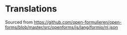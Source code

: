 # Translations

Sourced from <https://github.com/open-formulieren/open-forms/blob/master/src/openforms/js/lang/formio/nl.json>
